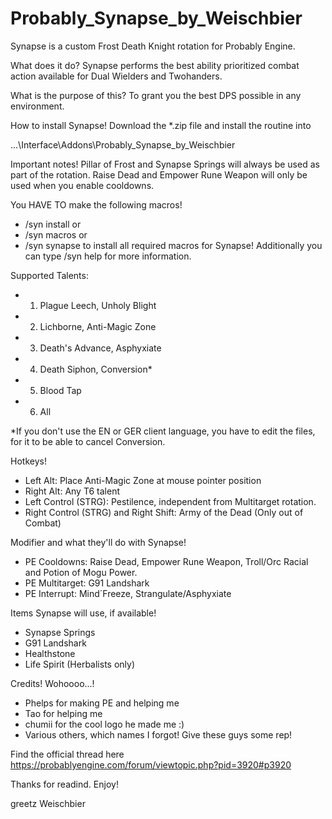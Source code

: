 Probably_Synapse_by_Weischbier
==============================

Synapse is a custom Frost Death Knight rotation for Probably Engine.

What does it do?
Synapse performs the best ability prioritized combat action available for Dual Wielders and Twohanders.

What is the purpose of this?
To grant you the best DPS possible in any environment.

How to install Synapse!
Download the *.zip file and install the routine into 

...\Interface\Addons\Probably_Synapse_by_Weischbier

Important notes!
Pillar of Frost and Synapse Springs will always be used as part of the rotation.
Raise Dead and Empower Rune Weapon will only be used when you enable cooldowns.

You HAVE TO make the following macros!
- /syn install or
- /syn macros or
- /syn synapse
to install all required macros for Synapse!
Additionally you can type /syn help for more information.

Supported Talents:
- 1. Plague Leech, Unholy Blight
- 2. Lichborne, Anti-Magic Zone
- 3. Death's Advance, Asphyxiate
- 4. Death Siphon, Conversion*
- 5. Blood Tap
- 6. All

*If you don't use the EN or GER client language, you have to edit the files, for it to be able to cancel Conversion.

Hotkeys!
- Left Alt: Place Anti-Magic Zone at mouse pointer position
- Right Alt: Any T6 talent
- Left Control (STRG): Pestilence, independent from Multitarget rotation.
- Right Control (STRG) and Right Shift: Army of the Dead (Only out of Combat)

Modifier and what they'll do with Synapse!
- PE Cooldowns: Raise Dead, Empower Rune Weapon, Troll/Orc Racial and Potion of Mogu Power.
- PE Multitarget: G91 Landshark
- PE Interrupt: Mind´Freeze, Strangulate/Asphyxiate

Items Synapse will use, if available!
- Synapse Springs
- G91 Landshark
- Healthstone
- Life Spirit (Herbalists only)

Credits! Wohoooo...!
- Phelps for making PE and helping me
- Tao for helping me
- chumii for the cool logo he made me :)
- Various others, which names I forgot!
Give these guys some rep!

Find the official thread here https://probablyengine.com/forum/viewtopic.php?pid=3920#p3920

Thanks for readind. Enjoy!

greetz
Weischbier
